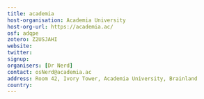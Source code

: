 ```yaml
---
title: academia
host-organisation: Academia University
host-org-url: https://academia.ac/
osf: adqpe
zotero: Z2USJAHI
website: 
twitter: 
signup: 
organisers: [Dr Nerd]
contact: osNerd@academia.ac
address: Room 42, Ivory Tower, Academia University, Brainland
country: 
---
```



